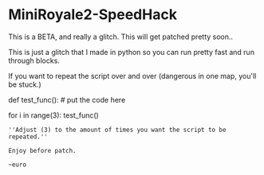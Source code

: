 # MiniRoyale2-SpeedHack
This is a BETA, and really a glitch. This will get patched pretty soon..

This is just a glitch that I made in python so you can run pretty fast and run through blocks.

If you want to repeat the script over and over (dangerous in one map, you'll be stuck.)

def test_func():
    # put the code here

for i in range(3):
    test_func()
    
    ''Adjust (3) to the amount of times you want the script to be repeated.''
    
    Enjoy before patch. 
    
    ~euro
